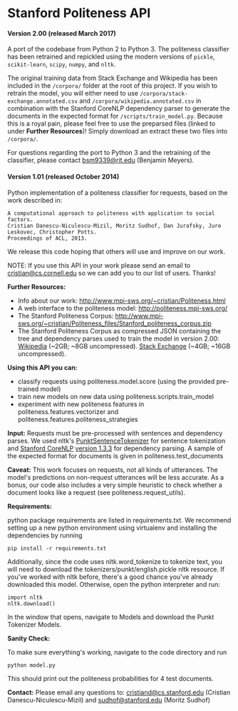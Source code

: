 Stanford Politeness API
=======================

#### Version 2.00 (released March 2017)

A port of the codebase from Python 2 to Python 3. The politeness classifier has been retrained and repickled using the modern versions of `pickle`, `scikit-learn`, `scipy`, `numpy`, and `nltk`.

The original training data from Stack Exchange and Wikipedia has been included in the `/corpora/` folder at the root of this project. If you wish to retrain the model, you will either need to use `/corpora/stack-exchange.annotated.csv` and `/corpora/wikipedia.annotated.csv` in combination with the Stanford CoreNLP dependency parser to generate the documents in the expected format for `/scripts/train_model.py`. Because this is a royal pain, please feel free to use the preparsed files (linked to under <b>Further Resources</b>)! Simply download an extract these two files into `/corpora/`.

For questions regarding the port to Python 3 and the retraining of the classifier, please contact bsm9339@rit.edu (Benjamin Meyers).

#### Version 1.01 (released October 2014)

Python implementation of a politeness classifier for requests, based on the work described in:

	A computational approach to politeness with application to social factors.  	
	Cristian Danescu-Niculescu-Mizil, Moritz Sudhof, Dan Jurafsky, Jure Leskovec, Christopher Potts.  
	Proceedings of ACL, 2013.


We release this code hoping that others will use and improve on our work.

NOTE: If you use this API in your work please send an email to cristian@cs.cornell.edu so we can add you to our list of users.  Thanks!

**Further Resources:**

* Info about our work: http://www.mpi-sws.org/~cristian/Politeness.html
* A web interface to the politeness model: http://politeness.mpi-sws.org/
* The Stanford Politeness Corpus: http://www.mpi-sws.org/~cristian/Politeness_files/Stanford_politeness_corpus.zip
* The Stanford Politeness Corpus as compressed JSON containing the tree and dependency parses used to train the model in version 2.00: [Wikipedia](http://people.rc.rit.edu/~bsm9339/corpora/stanford_politeness/wikipedia.parsed.json.gz) (~2GB; ~8GB uncompressed). [Stack Exchange](http://people.rc.rit.edu/~bsm9339/corpora/stanford_politeness/stack-exchange.parsed.json.gz) (~4GB; ~16GB uncompressed).

**Using this API you can:**

* classify requests using politeness.model.score  (using the provided pre-trained model)
* train new models on new data using politeness.scripts.train_model
* experiment with new politeness features in politeness.features.vectorizer and politeness.features.politeness_strategies


**Input:** Requests must be pre-processed with sentences and dependency parses.  We used nltk's [PunktSentenceTokenizer](http://www.nltk.org/api/nltk.tokenize.html#module-nltk.tokenize.punkt) for sentence tokenization and [Stanford CoreNLP](http://nlp.stanford.edu/software/corenlp.shtml) [version 1.3.3](http://nlp.stanford.edu/software/stanford-corenlp-2012-07-09.tgz) for dependency parsing.  A sample of the expected format for documents is given in politeness.test_documents


**Caveat:** This work focuses on requests, not all kinds of utterances. The model's predictions on non-request utterances will be less accurate. As a bonus, our code also includes a very simple heuristic to check whether a document looks like a request (see politeness.request_utils).


**Requirements:** 

python package requirements are listed in requirements.txt. We recommend setting up a new python environment using virtualenv and installing the dependencies by running

    pip install -r requirements.txt

Additionally, since the code uses nltk.word_tokenize to tokenize text, you will need to download the  tokenizers/punkt/english.pickle nltk resource. If you've worked with nltk before, there's a good chance you've already downloaded this model. Otherwise, open the python interpreter and run:

    import nltk
    nltk.download()

In the window that opens, navigate to Models and download the Punkt Tokenizer Models.


**Sanity Check:**

To make sure everything's working, navigate to the code directory and run

    python model.py

This should print out the politeness probabilities for 4 test documents.

**Contact:** Please email any questions to: cristiand@cs.stanford.edu (Cristian Danescu-Niculescu-Mizil) and sudhof@stanford.edu (Moritz Sudhof)